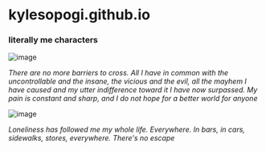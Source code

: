 # kylesopogi.github.io
### literally me characters



![image](https://user-images.githubusercontent.com/118333504/202974066-d3046d41-bd95-4c37-9470-40420a0c4426.png)


*There are no more barriers to cross. All I have in common with the uncontrollable and the insane, the vicious and the evil, all the mayhem I have caused and my utter indifference toward it I have now surpassed. My pain is constant and sharp, and I do not hope for a better world for anyone*




![image](https://user-images.githubusercontent.com/118333504/202975673-54a2becf-4024-4dbb-92a0-06d3d2a7a277.png)

*Loneliness has followed me my whole life. Everywhere. In bars, in cars, sidewalks, stores, everywhere. There's no escape*
